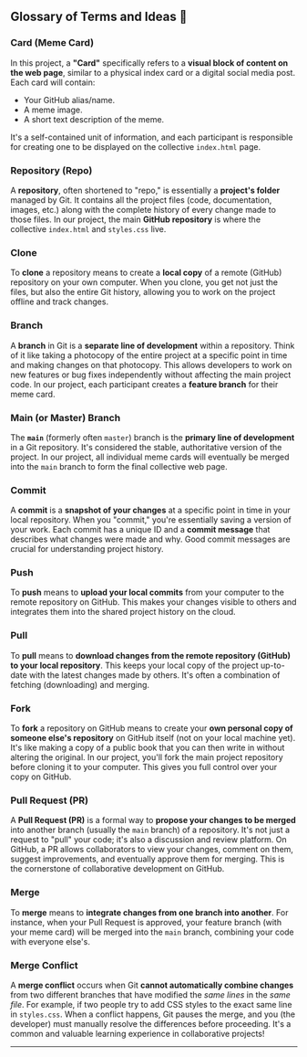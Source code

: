## Glossary of Terms and Ideas 📖

### **Card (Meme Card)**
In this project, a **"Card"** specifically refers to a **visual block of content on the web page**, similar to a physical index card or a digital social media post. Each card will contain:
* Your GitHub alias/name.
* A meme image.
* A short text description of the meme.

It's a self-contained unit of information, and each participant is responsible for creating one to be displayed on the collective `index.html` page.

### **Repository (Repo)**
A **repository**, often shortened to "repo," is essentially a **project's folder** managed by Git. It contains all the project files (code, documentation, images, etc.) along with the complete history of every change made to those files. In our project, the main **GitHub repository** is where the collective `index.html` and `styles.css` live.

### **Clone**
To **clone** a repository means to create a **local copy** of a remote (GitHub) repository on your own computer. When you clone, you get not just the files, but also the entire Git history, allowing you to work on the project offline and track changes.

### **Branch**
A **branch** in Git is a **separate line of development** within a repository. Think of it like taking a photocopy of the entire project at a specific point in time and making changes on that photocopy. This allows developers to work on new features or bug fixes independently without affecting the main project code. In our project, each participant creates a **feature branch** for their meme card.

### **Main (or Master) Branch**
The **`main`** (formerly often `master`) branch is the **primary line of development** in a Git repository. It's considered the stable, authoritative version of the project. In our project, all individual meme cards will eventually be merged into the `main` branch to form the final collective web page.

### **Commit**
A **commit** is a **snapshot of your changes** at a specific point in time in your local repository. When you "commit," you're essentially saving a version of your work. Each commit has a unique ID and a **commit message** that describes what changes were made and why. Good commit messages are crucial for understanding project history.

### **Push**
To **push** means to **upload your local commits** from your computer to the remote repository on GitHub. This makes your changes visible to others and integrates them into the shared project history on the cloud.

### **Pull**
To **pull** means to **download changes from the remote repository (GitHub) to your local repository**. This keeps your local copy of the project up-to-date with the latest changes made by others. It's often a combination of fetching (downloading) and merging.

### **Fork**
To **fork** a repository on GitHub means to create your **own personal copy of someone else's repository** on GitHub itself (not on your local machine yet). It's like making a copy of a public book that you can then write in without altering the original. In our project, you'll fork the main project repository before cloning it to your computer. This gives you full control over your copy on GitHub.

### **Pull Request (PR)**
A **Pull Request (PR)** is a formal way to **propose your changes to be merged** into another branch (usually the `main` branch) of a repository. It's not just a request to "pull" your code; it's also a discussion and review platform. On GitHub, a PR allows collaborators to view your changes, comment on them, suggest improvements, and eventually approve them for merging. This is the cornerstone of collaborative development on GitHub.

### **Merge**
To **merge** means to **integrate changes from one branch into another**. For instance, when your Pull Request is approved, your feature branch (with your meme card) will be merged into the `main` branch, combining your code with everyone else's.

### **Merge Conflict**
A **merge conflict** occurs when Git **cannot automatically combine changes** from two different branches that have modified the *same lines* in the *same file*. For example, if two people try to add CSS styles to the exact same line in `styles.css`. When a conflict happens, Git pauses the merge, and you (the developer) must manually resolve the differences before proceeding. It's a common and valuable learning experience in collaborative projects!

---
